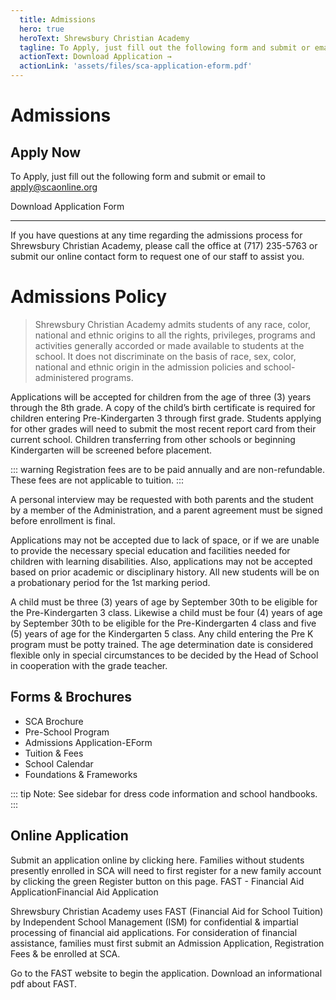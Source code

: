 ```yaml
---
  title: Admissions
  hero: true
  heroText: Shrewsbury Christian Academy 
  tagline: To Apply, just fill out the following form and submit or email to admin@scaonline.org
  actionText: Download Application →
  actionLink: 'assets/files/sca-application-eform.pdf'
---
```

# Admissions

## Apply Now
To Apply, just fill out the following form and submit or email to apply@scaonline.org

<a class="nav-link external action-button" :href="$withBase('/assets/files/sca-application-eform.pdf')" target="_blank">Download Application Form</a>

<hr>

If you have questions at any time regarding the admissions process for Shrewsbury Christian Academy, please call the office at (717) 235-5763 or submit our online contact form to request one of our staff to assist you.

# Admissions Policy

> Shrewsbury Christian Academy admits students of any race, color, national and ethnic origins to all the rights, privileges, programs and activities generally accorded or made available to students at the school. It does not discriminate on the basis of race, sex, color, national and ethnic origin in the admission policies and school-administered programs.

Applications will be accepted for children from the age of three (3) years through the 8th grade. A copy of the child’s birth certificate is required for children entering Pre-Kindergarten 3 through first grade. Students applying for other grades will need to submit the most recent report card from their current school. Children transferring from other schools or beginning Kindergarten will be screened before placement.

::: warning
  Registration fees are to be paid annually and are non-refundable. These fees are not applicable to tuition.
:::

A personal interview may be requested with both parents and the student by a member of the Administration, and a parent agreement must be signed before enrollment is final.

Applications may not be accepted due to lack of space, or if we are unable to provide the necessary special education and facilities needed for children with learning disabilities. Also, applications may not be accepted based on prior academic or disciplinary history. All new students will be on a probationary period for the 1st marking period.

A child must be three (3) years of age by September 30th to be eligible for the Pre-Kindergarten 3 class. Likewise a child must be four (4) years of age by September 30th to be eligible for the Pre-Kindergarten 4 class and five (5) years of age for the Kindergarten 5 class. Any child entering the Pre K program must be potty trained. The age determination date is considered flexible only in special circumstances to be decided by the Head of School in cooperation with the grade teacher. 

## Forms & Brochures
* <a :href="$withBase('/assets/files/sca-brochure.pdf')" target="_blank">SCA Brochure</a>
* <a :href="$withBase('/assets/files/sca-preschool.pdf')" target="_blank">Pre-School Program</a>
* <a :href="$withBase('/assets/files/sca-application-eform.pdf')" target="_blank">Admissions Application-EForm</a>
* <a :href="$withBase('/assets/files/sca-tuition-fees.pdf')" target="_blank">Tuition & Fees</a>
* <a :href="$withBase('/assets/files/sca-calendar.pdf')" target="_blank">School Calendar</a>
* <a :href="$withBase('/assets/files/sca-foundations-frameworks.pdf')" target="_blank">Foundations & Frameworks</a>

::: tip Note: 
  See sidebar for dress code information and school handbooks.
::: 

## Online Application

Submit an application online by <a :href="$page.links.sycamore" target="_blank">clicking here</a>. Families without students presently enrolled in SCA will need to first register for a new family account by clicking the green Register button on this page.
FAST - Financial Aid ApplicationFinancial Aid Application

Shrewsbury Christian Academy uses FAST (Financial Aid for School Tuition) by Independent School Management (ISM) for confidential & impartial processing of financial aid applications. For consideration of financial assistance, families must first submit an Admission Application, Registration Fees & be enrolled at SCA.

Go to the FAST website to begin the application. Download an informational pdf about FAST.

